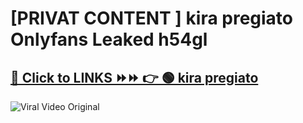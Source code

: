 
 # [PRIVAT CONTENT ] kira pregiato Onlyfans Leaked h54gl

## <h2><a href="https://clipsfans.com/kira_pregiato&ref=git">🔗 Click to LINKS ⏩⏩ 👉 🟢 kira pregiato </a></h2>

<a href="https://clipsfans.com/kira_pregiato&ref=git" rel="nofollow" data-target="animated-image.originalLink"><img src="https://i.ibb.co.com/xMMVF88/686577567.gif" alt="Viral Video Original" style="max-width: 100%; display: inline-block;" data-target="animated-image.originalImage"></a>

